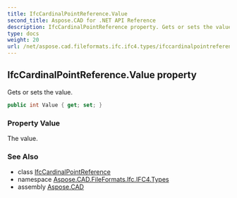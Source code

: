 ```yaml
---
title: IfcCardinalPointReference.Value
second_title: Aspose.CAD for .NET API Reference
description: IfcCardinalPointReference property. Gets or sets the value
type: docs
weight: 20
url: /net/aspose.cad.fileformats.ifc.ifc4.types/ifccardinalpointreference/value/
---
```

## IfcCardinalPointReference.Value property

Gets or sets the value.

```csharp
public int Value { get; set; }
```

### Property Value

The value.

### See Also

* class [IfcCardinalPointReference](../)
* namespace [Aspose.CAD.FileFormats.Ifc.IFC4.Types](../../ifccardinalpointreference/)
* assembly [Aspose.CAD](../../../)


